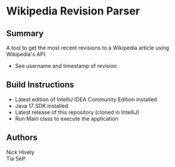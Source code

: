 # Wikipedia Revision Parser 
## Summary
A tool to get the most recent revisions to a Wikipedia article using Wikipedia's API.  
- See username and timestamp of revision
## Build Instructions
- Latest edition of IntelliJ IDEA Community Edition installed
- Java 17 SDK installed
- Latest release of this repository (cloned in IntelliJ)
- Run Main class to execute the application
## Authors
Nick Hively  
Tia Self
